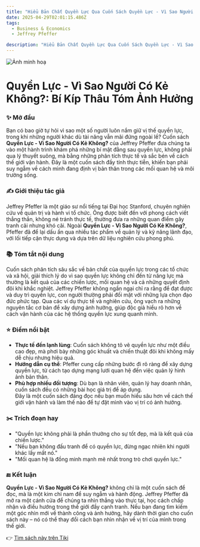 ```yaml
---
title: "Hiểu Bản Chất Quyền Lực Qua Cuốn Sách Quyền Lực - Vì Sao Người Có Kẻ Không?"
date: 2025-04-29T02:01:15.486Z
tags:
  - Business & Economics
  - Jeffrey Pfeffer

description: "Hiểu Bản Chất Quyền Lực Qua Cuốn Sách Quyền Lực - Vì Sao Người Có Kẻ Không?"
---
```


![Ảnh minh hoạ](https://external-content.duckduckgo.com/iu/?u=https%3A%2F%2Fsachkinhdoanh.com.vn%2Fwp-content%2Fuploads%2F2018%2F03%2Freview-sach-quyen-lucFILEminimizer.jpg&f=1&ipt=2c0356c1386db614e534a67646cc94afe42a8c76aac5234c7337b9f740e60488)

 # Quyền Lực - Vì Sao Người Có Kẻ Không?: Bí Kíp Thâu Tóm Ảnh Hưởng

### ✨ Mở đầu  
Bạn có bao giờ tự hỏi vì sao một số người luôn nắm giữ vị thế quyền lực, trong khi những người khác dù tài năng vẫn mãi đứng ngoài lề? Cuốn sách **Quyền Lực - Vì Sao Người Có Kẻ Không?** của Jeffrey Pfeffer đưa chúng ta vào một hành trình khám phá những bí mật đằng sau quyền lực, không phải qua lý thuyết suông, mà bằng những phân tích thực tế và sắc bén về cách thế giới vận hành. Đây là một cuốn sách đầy tính thực tiễn, khiến bạn phải suy ngẫm về cách mình đang định vị bản thân trong các mối quan hệ và môi trường sống.

### ✍️ Giới thiệu tác giả  
Jeffrey Pfeffer là một giáo sư nổi tiếng tại Đại học Stanford, chuyên nghiên cứu về quản trị và hành vi tổ chức. Ông được biết đến với phong cách viết thẳng thắn, không né tránh thực tế, thường đưa ra những quan điểm gây tranh cãi nhưng khó cãi. Ngoài **Quyền Lực - Vì Sao Người Có Kẻ Không?**, Pfeffer đã để lại dấu ấn qua nhiều tác phẩm về quản lý và kỹ năng lãnh đạo, với lối tiếp cận thực dụng và dựa trên dữ liệu nghiên cứu phong phú.

### 📚 Tóm tắt nội dung  
Cuốn sách phân tích sâu sắc về bản chất của quyền lực trong các tổ chức và xã hội, giải thích lý do vì sao quyền lực không chỉ đến từ năng lực mà thường là kết quả của các chiến lược, mối quan hệ và cả những quyết định đôi khi khắc nghiệt. Jeffrey Pfeffer không ngần ngại chỉ ra rằng để đạt được và duy trì quyền lực, con người thường phải đối mặt với những lựa chọn đạo đức phức tạp. Qua các ví dụ thực tế và nghiên cứu, ông vạch ra những nguyên tắc cơ bản để xây dựng ảnh hưởng, giúp độc giả hiểu rõ hơn về cách vận hành của các hệ thống quyền lực xung quanh mình.

### ⭐ Điểm nổi bật  
- **Thực tế đến lạnh lùng**: Cuốn sách không tô vẽ quyền lực như một điều cao đẹp, mà phơi bày những góc khuất và chiến thuật đôi khi không mấy dễ chịu nhưng hiệu quả.  
- **Hướng dẫn cụ thể**: Pfeffer cung cấp những bước đi rõ ràng để xây dựng quyền lực, từ cách tạo dựng mạng lưới quan hệ đến việc quản lý hình ảnh bản thân.  
- **Phù hợp nhiều đối tượng**: Dù bạn là nhân viên, quản lý hay doanh nhân, cuốn sách đều có những bài học giá trị để áp dụng.  
Đây là một cuốn sách đáng đọc nếu bạn muốn hiểu sâu hơn về cách thế giới vận hành và làm thế nào để tự đặt mình vào vị trí có ảnh hưởng.

### ✂️ Trích đoạn hay  
- "Quyền lực không phải là phần thưởng cho sự tốt đẹp, mà là kết quả của chiến lược."  
- "Nếu bạn không đấu tranh để có quyền lực, đừng ngạc nhiên khi người khác lấy mất nó."  
- "Mối quan hệ là đồng minh mạnh mẽ nhất trong trò chơi quyền lực."

### 🔚 Kết luận  
**Quyền Lực - Vì Sao Người Có Kẻ Không?** không chỉ là một cuốn sách để đọc, mà là một kim chỉ nam để suy ngẫm và hành động. Jeffrey Pfeffer đã mở ra một cánh cửa để chúng ta nhìn thẳng vào thực tại, học cách chấp nhận và điều hướng trong thế giới đầy cạnh tranh. Nếu bạn đang tìm kiếm một góc nhìn mới về thành công và ảnh hưởng, hãy dành thời gian cho cuốn sách này – nó có thể thay đổi cách bạn nhìn nhận về vị trí của mình trong thế giới.

👉 [Tìm sách này trên Tiki](https://tiki.vn/search?q=Quy%E1%BB%81n%20L%E1%BB%B1c%20-%20V%C3%AC%20Sao%20Ng%C6%B0%E1%BB%9Di%20C%C3%B3%20K%E1%BA%BB%20Kh%C3%B4ng%3F)